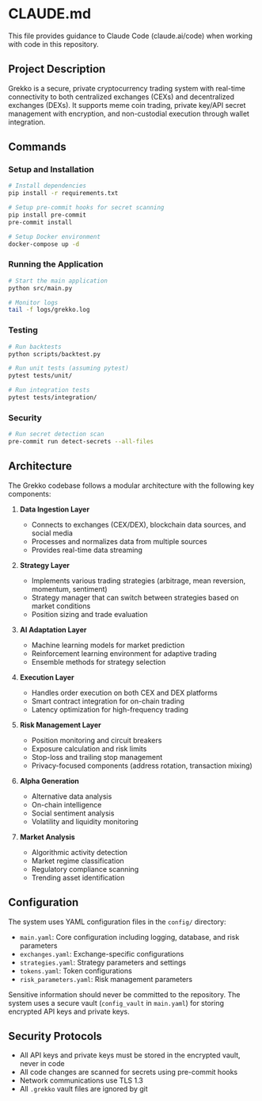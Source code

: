# CLAUDE.md

This file provides guidance to Claude Code (claude.ai/code) when working with code in this repository.

## Project Description

Grekko is a secure, private cryptocurrency trading system with real-time connectivity to both centralized exchanges (CEXs) and decentralized exchanges (DEXs). It supports meme coin trading, private key/API secret management with encryption, and non-custodial execution through wallet integration.

## Commands

### Setup and Installation

```bash
# Install dependencies
pip install -r requirements.txt

# Setup pre-commit hooks for secret scanning
pip install pre-commit
pre-commit install

# Setup Docker environment
docker-compose up -d
```

### Running the Application

```bash
# Start the main application
python src/main.py

# Monitor logs
tail -f logs/grekko.log
```

### Testing

```bash
# Run backtests
python scripts/backtest.py

# Run unit tests (assuming pytest)
pytest tests/unit/

# Run integration tests
pytest tests/integration/
```

### Security

```bash
# Run secret detection scan
pre-commit run detect-secrets --all-files
```

## Architecture

The Grekko codebase follows a modular architecture with the following key components:

1. **Data Ingestion Layer**
   - Connects to exchanges (CEX/DEX), blockchain data sources, and social media
   - Processes and normalizes data from multiple sources
   - Provides real-time data streaming

2. **Strategy Layer**
   - Implements various trading strategies (arbitrage, mean reversion, momentum, sentiment)
   - Strategy manager that can switch between strategies based on market conditions
   - Position sizing and trade evaluation

3. **AI Adaptation Layer**
   - Machine learning models for market prediction
   - Reinforcement learning environment for adaptive trading
   - Ensemble methods for strategy selection

4. **Execution Layer**
   - Handles order execution on both CEX and DEX platforms
   - Smart contract integration for on-chain trading
   - Latency optimization for high-frequency trading

5. **Risk Management Layer**
   - Position monitoring and circuit breakers
   - Exposure calculation and risk limits
   - Stop-loss and trailing stop management
   - Privacy-focused components (address rotation, transaction mixing)

6. **Alpha Generation**
   - Alternative data analysis
   - On-chain intelligence
   - Social sentiment analysis
   - Volatility and liquidity monitoring

7. **Market Analysis**
   - Algorithmic activity detection
   - Market regime classification
   - Regulatory compliance scanning
   - Trending asset identification

## Configuration

The system uses YAML configuration files in the `config/` directory:

- `main.yaml`: Core configuration including logging, database, and risk parameters
- `exchanges.yaml`: Exchange-specific configurations 
- `strategies.yaml`: Strategy parameters and settings
- `tokens.yaml`: Token configurations
- `risk_parameters.yaml`: Risk management parameters

Sensitive information should never be committed to the repository. The system uses a secure vault (`config_vault` in `main.yaml`) for storing encrypted API keys and private keys.

## Security Protocols

- All API keys and private keys must be stored in the encrypted vault, never in code
- All code changes are scanned for secrets using pre-commit hooks
- Network communications use TLS 1.3
- All `.grekko` vault files are ignored by git
